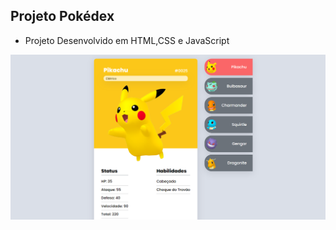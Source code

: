 ## Projeto Pokédex 


* Projeto Desenvolvido em HTML,CSS e JavaScript

<img src="src/images/img1.PNG" alt="Print-Pokedex">